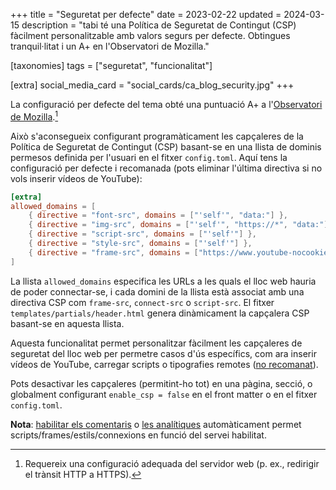 +++
title = "Seguretat per defecte"
date = 2023-02-22
updated = 2024-03-15
description = "tabi té una Política de Seguretat de Contingut (CSP) fàcilment personalitzable amb valors segurs per defecte. Obtingues tranquil·litat i un A+ en l'Observatori de Mozilla."

[taxonomies]
tags = ["seguretat", "funcionalitat"]

[extra]
social_media_card = "social_cards/ca_blog_security.jpg"
+++

La configuració per defecte del tema obté una puntuació A+ a l'[Observatori de Mozilla](https://observatory.mozilla.org).[^1]

Això s'aconsegueix configurant programàticament les capçaleres de la Política de Seguretat de Contingut (CSP) basant-se en una llista de dominis permesos definida per l'usuari en el fitxer `config.toml`. Aquí tens la configuració per defecte i recomanada (pots eliminar l'última directiva si no vols inserir vídeos de YouTube):

```toml
[extra]
allowed_domains = [
    { directive = "font-src", domains = ["'self'", "data:"] },
    { directive = "img-src", domains = ["'self'", "https://*", "data:"] },
    { directive = "script-src", domains = ["'self'"] },
    { directive = "style-src", domains = ["'self'"] },
    { directive = "frame-src", domains = ["https://www.youtube-nocookie.com"] },
]
```

La llista `allowed_domains` especifica les URLs a les quals el lloc web hauria de poder connectar-se, i cada domini de la llista està associat amb una directiva CSP com `frame-src`, `connect-src` o `script-src`. El fitxer `templates/partials/header.html` genera dinàmicament la capçalera CSP basant-se en aquesta llista.

Aquesta funcionalitat permet personalitzar fàcilment les capçaleres de seguretat del lloc web per permetre casos d'ús específics, com ara inserir vídeos de YouTube, carregar scripts o tipografies remotes ([no recomanat](https://www.albertovarela.net/blog/2022/11/stop-using-google-fonts/)).

Pots desactivar les capçaleres (permitint-ho tot) en una pàgina, secció, o globalment configurant `enable_csp = false` en el front matter o en el fitxer `config.toml`.

**Nota**: [habilitar els comentaris](@/blog/comments/index.ca.md) o [les analítiques](@/blog/mastering-tabi-settings/index.ca.md#analisi-web) automàticament permet scripts/frames/estils/connexions en funció del servei habilitat.

[^1]: Requereix una configuració adequada del servidor web (p. ex., redirigir el trànsit HTTP a HTTPS).
